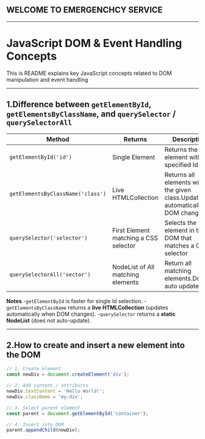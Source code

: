 ## WELCOME TO EMERGENCHCY SERVICE
---

# JavaScript DOM & Event Handling Concepts

This is README explains key JavaScript concepts related to DOM manipulation and event handling

---

## 1.Difference between `getElementById`, `getElementsByClassName`, and `querySelector` / `querySelectorAll`

| Method | Returns| Description | Example |
|---------|---------|---------|--------|
|`getElementById('id')`|Single Element|Returns the element with the specified Id|`document.getElementById(myId)`|
|`getElementsByClassName('class')`|Live HTMLCollection |Returns all elements with the given class.Update automatically DOM changes|`document.getElementsByClassName('myClassName')`|
|`querySelector('selector')`|First Element matching a CSS selector|Selects the first element in the DOM that matches a CSS selector|`document.querySelectory('.class')`|
|`querySelectorAll('sector')`|NodeList of All matching elements |Return all matching elements.Dosen't auto update|`document.querySelectorAll('.Class')`|

**Notes**
-`getElementById` is faster for single Id selection.
-`getElementsByClassName` returns a **live HTMLCollection** (updates automatically when DOM changes).
-`querySelector` returns a **static NodeList** (does not auto-update).

----

## 2.How to create and insert a new element into the DOM  

```javascript
// 1. Create element
const newDiv = document.createElement('div');

// 2. Add content / attributes
newDiv.textContent = 'Hello World!';
newDiv.className = 'my-div';

// 3. Select parent element
const parent = document.getElementById('container');

// 4. Insert into DOM
parent.appendChild(newDiv);